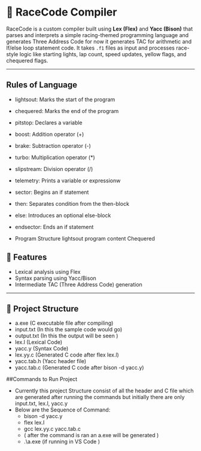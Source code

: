 # 🏁 RaceCode Compiler

RaceCode is a custom compiler built using **Lex (Flex)** and **Yacc (Bison)** that parses and interprets a simple racing-themed programming language and generates Three Address Code for now it generates TAC for arithmetic and If/else loop statement code. It takes `.f1` files as input and processes race-style logic like starting lights, lap count, speed updates, yellow flags, and chequered flags.

---
## Rules of Language
-	lightsout: Marks the start of the program
-	chequered: Marks the end of the program
-	pitstop: Declares a variable
-	boost: Addition operator (+)
-	brake: Subtraction operator (-)
-	turbo: Multiplication operator (*)
-	slipstream: Division operator (/)
-	telemetry: Prints a variable or expressionw
-	sector: Begins an if statement
-	then: Separates condition from the then-block
-	else: Introduces an optional else-block
-	endsector: Ends an if statement

- Program Structure
lightsout
program content
Chequered


## 🚀 Features

- Lexical analysis using Flex
- Syntax parsing using Yacc/Bison
- Intermediate TAC (Three Address Code) generation

---

## 📂 Project Structure
- a.exe (C executable file after compiling)
- input.txt (In this the sample code would go)
- output.txt (In this the output will be seen )
- lex.l (Lexical Code)
- yacc.y (Syntax Code)
- lex.yy.c (Generated C code after flex lex.l)
- yacc.tab.h (Yacc header file)
- yacc.tab.c (Generated C code after bison -d yacc.y)


##Commands to Run Project
- Currently this project Structure consist of all the header and C file which are generated after running the commands but initially there are only input.txt, lex.l, yacc.y
- Below are the Sequence of Command:
  - bison -d yacc.y
  - flex lex.l
  - gcc lex.yy.c yacc.tab.c
  - ( after the command is ran an a.exe will be generated )
  - .\a.exe (if running in VS Code )
